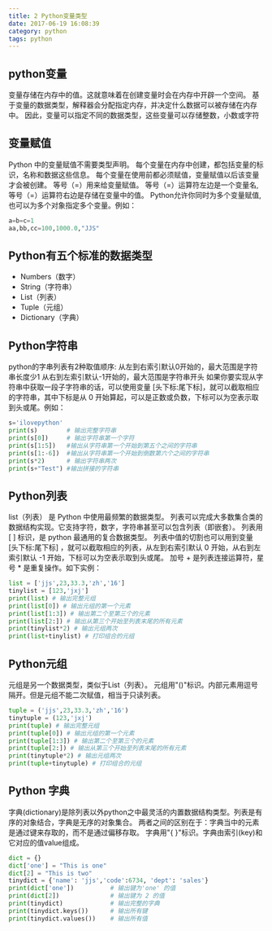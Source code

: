```yaml
---
title: 2 Python变量类型
date: 2017-06-19 16:08:39
category: python
tags: python
---
```

## python变量
变量存储在内存中的值。这就意味着在创建变量时会在内存中开辟一个空间。
基于变量的数据类型，解释器会分配指定内存，并决定什么数据可以被存储在内存中。
因此，变量可以指定不同的数据类型，这些变量可以存储整数，小数或字符
<!-- more -->
## 变量赋值
Python 中的变量赋值不需要类型声明。
每个变量在内存中创建，都包括变量的标识，名称和数据这些信息。
每个变量在使用前都必须赋值，变量赋值以后该变量才会被创建。
等号（=）用来给变量赋值。
等号（=）运算符左边是一个变量名,等号（=）运算符右边是存储在变量中的值。
Python允许你同时为多个变量赋值,也可以为多个对象指定多个变量。例如：
```python
a=b=c=1
aa,bb,cc=100,1000.0,"JJS"
```
## Python有五个标准的数据类型
- Numbers（数字）
- String（字符串）
- List（列表）
- Tuple（元组）
- Dictionary（字典）

## Python字符串
python的字串列表有2种取值顺序:
从左到右索引默认0开始的，最大范围是字符串长度少1
从右到左索引默认-1开始的，最大范围是字符串开头
如果你要实现从字符串中获取一段子字符串的话，可以使用变量 [头下标:尾下标]，就可以截取相应的字符串，其中下标是从 0 开始算起，可以是正数或负数，下标可以为空表示取到头或尾。例如：
```python
s='ilovepython'
print(s) 		# 输出完整字符串
print(s[0]) 	# 输出字符串第一个字符
print(s[1:5]) 	#输出从字符串第一个开始到第五个之间的字符串
print(s[1:-6]) 	#输出从字符串第一个开始到倒数第六个之间的字符串
print(s*2) 		# 输出字符串两次
print(s+"Test") #输出拼接的字符串
```
## Python列表
list（列表） 是 Python 中使用最频繁的数据类型。
列表可以完成大多数集合类的数据结构实现。它支持字符，数字，字符串甚至可以包含列表（即嵌套）。
列表用 [ ] 标识，是 python 最通用的复合数据类型。
列表中值的切割也可以用到变量 [头下标:尾下标] ，就可以截取相应的列表，从左到右索引默认 0 开始，从右到左索引默认 -1 开始，下标可以为空表示取到头或尾。
加号 + 是列表连接运算符，星号 * 是重复操作。如下实例：
```python
list = ['jjs',23,33.3,'zh','16']
tinylist = [123,'jxj']
print(list) # 输出完整元组
print(list[0]) # 输出元组的第一个元素
print(list[1:3]) # 输出第二个至第三个的元素
print(list[2:]) # 输出从第三个开始至列表末尾的所有元素
print(tinylist*2) # 输出元组两次
print(list+tinylist) # 打印组合的元组
```
## Python元组
元组是另一个数据类型，类似于List（列表）。
元组用"()"标识。内部元素用逗号隔开。但是元组不能二次赋值，相当于只读列表。
```python
tuple = ('jjs',23,33.3,'zh','16')
tinytuple = (123,'jxj')
print(tuple) # 输出完整元组
print(tuple[0]) # 输出元组的第一个元素
print(tuple[1:3]) # 输出第二个至第三个的元素
print(tuple[2:]) # 输出从第三个开始至列表末尾的所有元素
print(tinytuple*2) # 输出元组两次
print(tuple+tinytuple) # 打印组合的元组
```
## Python 字典
字典(dictionary)是除列表以外python之中最灵活的内置数据结构类型。列表是有序的对象结合，字典是无序的对象集合。
两者之间的区别在于：字典当中的元素是通过键来存取的，而不是通过偏移存取。
字典用"{ }"标识。字典由索引(key)和它对应的值value组成。
```python
dict = {}
dict['one'] = "This is one"
dict[2] = "This is two"
tinydict = {'name': 'jjs','code':6734, 'dept': 'sales'}
print(dict['one'])          # 输出键为'one' 的值
print(dict[2])              # 输出键为 2 的值
print(tinydict)             # 输出完整的字典
print(tinydict.keys())      # 输出所有键
print(tinydict.values())    # 输出所有值
```

